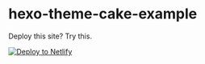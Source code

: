 # hexo-theme-cake-example

Deploy this site? Try this.

[![Deploy to Netlify](https://www.netlify.com/img/deploy/button.svg)](https://app.netlify.com/start/deploy?repository=https://github.com/jiangtj-lab/hexo-theme-cake-example)

